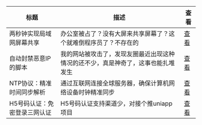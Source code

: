 |标题|描述|查看|
|-|-|-|
| 两秒钟实现局域网屏幕共享    | 办公室被占了？没有大屏来共享屏幕了？这个就难倒程序员了？不存在的         | [查看](https://www.aspiringcode.com/content?id=17000393250248) |
| 自动封禁恶意IP的脚本     | 我的网站被攻击了，发现友圈最近出现这种情况的还不少，真是神奇了，这事也能扎堆发生 | [查看](https://www.aspiringcode.com/content?id=17034757422842) |
| NTP协议：精准时间同步解析  | 通过互联网连接全球服务器，确保计算机网络设备时钟精准同步             | [查看](https://www.aspiringcode.com/content?id=17087527268846) |
| H5号码认证：免密登录三网认证 | H5号码认证支持渠道少，对接个推uniapp项目                 | [查看](https://www.aspiringcode.com/content?id=17146373110944) |
